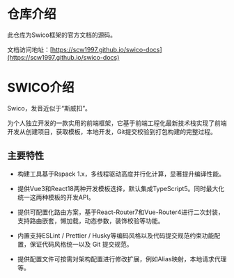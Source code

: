 # 仓库介绍

此仓库为Swico框架的官方文档的源码。

文档访问地址：[https://scw1997.github.io/swico-docs](https://scw1997.github.io/swico-docs)

# SWICO介绍

Swico，发音近似于“斯威扣”。

为个人独立开发的一款实用的前端框架，它基于前端工程化最新技术栈实现了前端开发从创建项目，获取模板，本地开发，Git提交校验到打包构建的完整过程。


## 主要特性

- 构建工具基于Rspack 1.x，多线程驱动高度并行化计算，显著提升编译性能。

- 提供Vue3和React18两种开发模板选择，默认集成TypeScript5。同时最大化统一这两种模板的开发API。

- 提供可配置化路由方案，基于React-Router7和Vue-Router4进行二次封装，支持路由嵌套，懒加载，动态参数，装饰校验等功能。

- 内置支持ESLint / Prettier / Husky等编码风格以及代码提交规范约束功能配置，保证代码风格统一以及 Git 提交规范。

- 提供配置文件可按需对架构配置进行修改扩展，例如Alias映射，本地请求代理等。



